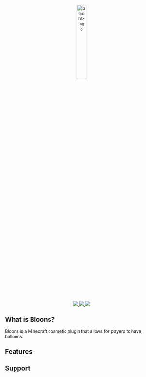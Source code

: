 <div class="logo" align="center">
  <img width="25%" src="https://jeqo.net/images/bloons-logo.png" alt="bloons-logo">
  <br>
</div>

<div align="center">
  <a href="https://jeqo.net/bloons" alt="jeqo">
    <img src="https://img.shields.io/badge/jeqo.net-bloons">
  </a>
  <a href="https://www.spigotmc.org/resources/authors/jeqo.9929/" alt="spigot">
    <img src="https://img.shields.io/badge/spigot-bloons">
  </a>
  <a href="https://jeqo.net/discord" alt="discord">
    <img src="https://img.shields.io/discord/902495259517394944?label=discord&logo=discord">
  </a>
</div>

## What is Bloons?
Bloons is a Minecraft cosmetic plugin that allows for players to have balloons.

## Features

## Support
